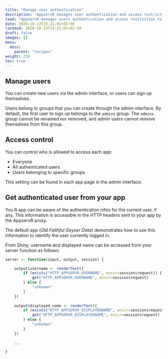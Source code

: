 ```yaml
---
title: "Manage user authentication"
description: "AppservR manages user authentication and access restriction to your apps."
lead: "AppservR manages users authentication and access restriction to your apps."
date: 2020-10-13T15:21:01+02:00
lastmod: 2020-10-13T15:21:01+02:00
draft: false
images: []
menu:
  docs:
    parent: "recipes"
weight: 210
toc: true
---
```


## Manage users

You can create new users via the admin interface, or users can sign up themselves.

Users belong to groups that you can create through the admin interface. By default, the first user to sign up belongs to the `admins` group. The `admins` group cannot be renamed nor removed, and admin users cannot remove themselves from this group.

## Access control

You can control who is allowed to access each app:

* Everyone
* All authenticated users
* Users belonging to specific groups

This setting can be found in each app page in the admin interface.

## Get authenticated user from your app

You R app can be aware of the authentication infos for the current user, if any. This information is accessible in the HTTP headers sent to your app by the AppservR proxy.

The default app (*Old Faithful Geyser Data*) demonstrates how to use this information to identify the user currently logged in.

From Shiny, username and displayed name can be accessed from your server function as follows:

``` r
server <- function(input, output, session) {

    output$username <- renderText({
        if (exists("HTTP_APPSERVR_USERNAME", envir=session$request)) {
            get("HTTP_APPSERVR_USERNAME", envir=session$request)
        } else {
            "unknown"
        }
    })
        
    output$displayed_name <- renderText({
        if (exists("HTTP_APPSERVR_DISPLAYEDNAME", envir=session$request)) {
            get("HTTP_APPSERVR_DISPLAYEDNAME", envir=session$request)
        } else {
            "unknown"
        }
    })
    
    ...

}

```
